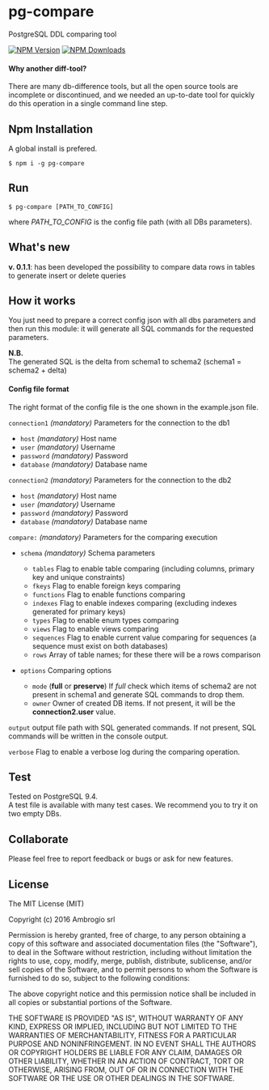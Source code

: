 # pg-compare
PostgreSQL DDL comparing tool

[![NPM Version](http://img.shields.io/npm/v/pg-compare.svg?style=flat)](https://www.npmjs.org/package/pg-compare)
[![NPM Downloads](https://img.shields.io/npm/dm/pg-compare.svg?style=flat)](https://www.npmjs.org/package/pg-compare)

#### Why another diff-tool?

There are many db-difference tools, but all the open source tools are incomplete or discontinued,
and we needed an up-to-date tool for quickly do this operation in a single command line step.

## Npm Installation

A global install is prefered.

```
$ npm i -g pg-compare
```

## Run

```
$ pg-compare [PATH_TO_CONFIG]
```
where *PATH_TO_CONFIG* is the config file path (with all DBs parameters).

## What's new

**v. 0.1.1**: has been developed the possibility to compare data rows in tables to generate insert or delete queries

## How it works

You just need to prepare a correct config json with all dbs parameters and then run this module: it will generate all SQL commands for the requested parameters.  

**N.B.**  
The generated SQL is the delta from schema1 to schema2 (schema1 = schema2 + delta)

#### Config file format

The right format of the config file is the one shown in the example.json file. 

`connection1` *(mandatory)* Parameters for the connection to the db1  

- `host` *(mandatory)* Host name
- `user` *(mandatory)* Username
- `password` *(mandatory)* Password
- `database` *(mandatory)* Database name

`connection2` *(mandatory)* Parameters for the connection to the db2  

- `host` *(mandatory)* Host name
- `user` *(mandatory)* Username
- `password` *(mandatory)* Password
- `database` *(mandatory)* Database name

`compare:` *(mandatory)* Parameters for the comparing execution  

- `schema` *(mandatory)* Schema parameters  

  - `tables` Flag to enable table comparing (including columns, primary key and unique constraints)
  - `fkeys` Flag to enable foreign keys comparing
  - `functions` Flag to enable functions  comparing
  - `indexes` Flag to enable indexes comparing (excluding indexes generated for primary keys)
  - `types` Flag to enable enum types comparing 
  - `views` Flag to enable views comparing
  - `sequences` Flag to enable current value comparing for sequences (a sequence must exist on both databases)
  - `rows` Array of table names; for these there will be a rows comparison
- `options` Comparing options  

  - `mode` (**full** or **preserve**) If *full* check which items of schema2 are not present in schema1 and generate SQL commands to drop them.
  - `owner` Owner of created  DB items. If not present, it will be the **connection2.user** value.

`output` output file path with SQL generated commands. If not present, SQL commands will be written in the console output.  

`verbose` Flag to enable a verbose log during the comparing operation.

## Test

Tested on PostgreSQL 9.4.  
A test file is available with many test cases. We recommend you to try it on two empty DBs.

## Collaborate

Please feel free to report feedback or bugs or ask for new features.

## License

The MIT License (MIT)

Copyright (c) 2016 Ambrogio srl

Permission is hereby granted, free of charge, to any person obtaining a copy
of this software and associated documentation files (the "Software"), to deal
in the Software without restriction, including without limitation the rights
to use, copy, modify, merge, publish, distribute, sublicense, and/or sell
copies of the Software, and to permit persons to whom the Software is
furnished to do so, subject to the following conditions:

The above copyright notice and this permission notice shall be included in all
copies or substantial portions of the Software.

THE SOFTWARE IS PROVIDED "AS IS", WITHOUT WARRANTY OF ANY KIND, EXPRESS OR
IMPLIED, INCLUDING BUT NOT LIMITED TO THE WARRANTIES OF MERCHANTABILITY,
FITNESS FOR A PARTICULAR PURPOSE AND NONINFRINGEMENT. IN NO EVENT SHALL THE
AUTHORS OR COPYRIGHT HOLDERS BE LIABLE FOR ANY CLAIM, DAMAGES OR OTHER
LIABILITY, WHETHER IN AN ACTION OF CONTRACT, TORT OR OTHERWISE, ARISING FROM,
OUT OF OR IN CONNECTION WITH THE SOFTWARE OR THE USE OR OTHER DEALINGS IN THE
SOFTWARE.
